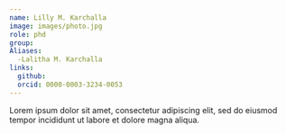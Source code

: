 ```yaml
---
name: Lilly M. Karchalla
image: images/photo.jpg
role: phd
group:
Aliases:
  -Lalitha M. Karchalla
links:
  github:
  orcid: 0000-0003-3234-0053
---
```


Lorem ipsum dolor sit amet, consectetur adipiscing elit, sed do eiusmod tempor incididunt ut labore et dolore magna aliqua.
